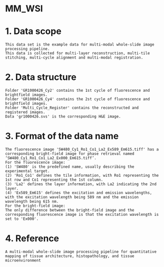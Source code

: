 # MM_WSI
# 1. Data scope
    This data set is the example data for multi-modal whole-slide image processing pipeline.
    This data is collected for multi-layer reconstruction, multi-tile stitching, multi-cycle alignment and multi-modal registration.

# 2. Data structure
    Folder 'GR1000426_Cy2' contains the 1st cycle of fluorescence and brightfield images.
    Folder 'GR1000426_Cy4' contains the 2st cycle of fluorescence and brightfield images.
    Folder 'Multi_Cycle_Register' contains the reconstructed and registered images.
    Data 'gr1000426.svs' is the corresponding H&E image.

# 3. Format of the data name
    The fluorescence image 'SW480_Cy1_Ro1_Co1_La2_Ex589_Em615.tiff' has a corresponding bright-field image for phase retrieval named ‘SW480_Cy1_Ro1_Co1_La2_Ex000_Em615.tiff’.
    For the fluorescence image:
	(1) 'SW480' is the predefined name, usually describing the experimental target.
	(2) 'Ro1_Co1' defines the tile information, with Ro1 representing the 1st row and Co1 representing the 1st column.
	(3) 'La2' defines the layer information, with La2 indicating the 2nd layer.
	(4) 'Ex589_Em615' defines the excitation and emission wavelengths, with the excitation wavelength being 589 nm and the emission wavelength being 615 nm.
    For the bright-field image: 
	The only difference between the bright-field image and the corresponding fluorescence image is that the excitation wavelength is set to 'Ex000'.

# 4. Reference
	A multi-modal whole-slide image processing pipeline for quantitative mapping of tissue architecture, histopathology, and tissue microenvironment
